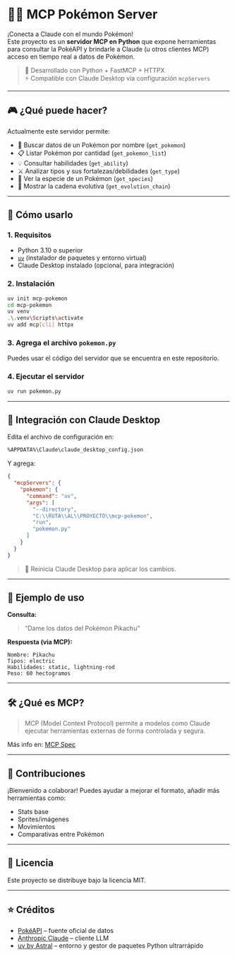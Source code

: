 # 🧠✨ MCP Pokémon Server

¡Conecta a Claude con el mundo Pokémon!  
Este proyecto es un **servidor MCP en Python** que expone herramientas para consultar la PokéAPI y brindarle a Claude (u otros clientes MCP) acceso en tiempo real a datos de Pokémon.

> 🐍 Desarrollado con Python + FastMCP + HTTPX  
> ⚡ Compatible con Claude Desktop vía configuración `mcpServers`

---

## 🎮 ¿Qué puede hacer?

Actualmente este servidor permite:

- 🔎 Buscar datos de un Pokémon por nombre (`get_pokemon`)
- 📋 Listar Pokémon por cantidad (`get_pokemon_list`)
- 💡 Consultar habilidades (`get_ability`)
- ⚔️ Analizar tipos y sus fortalezas/debilidades (`get_type`)
- 🧬 Ver la especie de un Pokémon (`get_species`)
- 🔁 Mostrar la cadena evolutiva (`get_evolution_chain`)

---

## 🚀 Cómo usarlo

### 1. Requisitos

- Python 3.10 o superior
- [`uv`](https://astral.sh/uv) (instalador de paquetes y entorno virtual)
- Claude Desktop instalado (opcional, para integración)

### 2. Instalación

```bash
uv init mcp-pokemon
cd mcp-pokemon
uv venv
.\.venv\Scripts\activate
uv add mcp[cli] httpx
```

### 3. Agrega el archivo `pokemon.py`

Puedes usar el código del servidor que se encuentra en este repositorio.

### 4. Ejecutar el servidor

```bash
uv run pokemon.py
```

---

## 🧩 Integración con Claude Desktop

Edita el archivo de configuración en:

```bash
%APPDATA%\Claude\claude_desktop_config.json
```

Y agrega:

```json
{
  "mcpServers": {
    "pokemon": {
      "command": "uv",
      "args": [
        "--directory",
        "C:\\RUTA\\AL\\PROYECTO\\mcp-pokemon",
        "run",
        "pokemon.py"
      ]
    }
  }
}
```

> 🔁 Reinicia Claude Desktop para aplicar los cambios.

---

## 📸 Ejemplo de uso

**Consulta:**
> “Dame los datos del Pokémon Pikachu”

**Respuesta (via MCP):**
```
Nombre: Pikachu
Tipos: electric
Habilidades: static, lightning-rod
Peso: 60 hectogramos
```

---

## 🛠️ ¿Qué es MCP?

> MCP (Model Context Protocol) permite a modelos como Claude ejecutar herramientas externas de forma controlada y segura.

Más info en: [MCP Spec](https://github.com/anthropics/mcp)

---

## 🤝 Contribuciones

¡Bienvenido a colaborar! Puedes ayudar a mejorar el formato, añadir más herramientas como:

- Stats base
- Sprites/imágenes
- Movimientos
- Comparativas entre Pokémon

---

## 📄 Licencia

Este proyecto se distribuye bajo la licencia MIT.

---

## ⭐ Créditos

- [PokéAPI](https://pokeapi.co/) – fuente oficial de datos
- [Anthropic Claude](https://www.anthropic.com) – cliente LLM
- [uv by Astral](https://astral.sh/uv) – entorno y gestor de paquetes Python ultrarrápido

